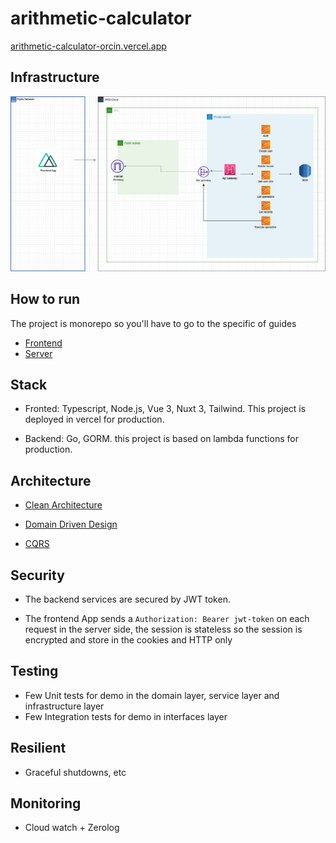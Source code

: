 # arithmetic-calculator

[arithmetic-calculator-orcin.vercel.app](arithmetic-calculator-orcin.vercel.app)

## Infrastructure

![Diagram](https://raw.githubusercontent.com/glopezep/arithmetic-calculator/main/diagram.png)

## How to run
 The project is monorepo so you'll have to go to the specific of guides

 * [Frontend](https://github.com/glopezep/arithmetic-calculator/tree/main/frontend)
 * [Server](https://github.com/glopezep/arithmetic-calculator/tree/main/server)


## Stack
- Fronted: Typescript, Node.js, Vue 3, Nuxt 3, Tailwind. This project is deployed in vercel for production.

- Backend: Go, GORM. this project is based on lambda functions for production.

## Architecture

 * [Clean Architecture](https://blog.cleancoder.com/uncle-bob/2012/08/13/the-clean-architecture.html)

  * [Domain Driven Design](https://learn.microsoft.com/en-us/archive/msdn-magazine/2009/february/best-practice-an-introduction-to-domain-driven-design)

 * [CQRS](https://learn.microsoft.com/en-us/azure/architecture/patterns/cqrs)


## Security

- The backend services are secured by JWT token.

- The frontend  App sends a `Authorization: Bearer jwt-token` on each request in the server side, the session is stateless so the session is encrypted and store in the cookies and HTTP only

## Testing

- Few Unit tests for demo in the domain layer, service layer and infrastructure layer
- Few Integration tests for demo in interfaces layer

## Resilient

- Graceful shutdowns, etc

## Monitoring

- Cloud watch + Zerolog